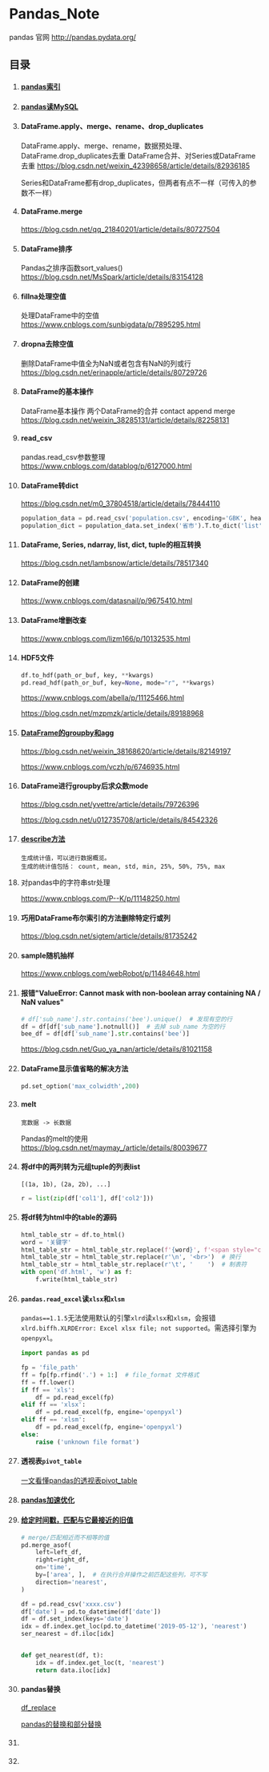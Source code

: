 # Pandas_Note

pandas 官网  http://pandas.pydata.org/

## 目录

1. #### [pandas索引](https://github.com/MrCat9/Pandas_Note/blob/master/pandas_loc.py)

2. #### [pandas读MySQL](https://github.com/MrCat9/Pandas_Note/blob/master/pandas_use_mysql.py)

3. #### DataFrame.apply、merge、rename、drop_duplicates

    DataFrame.apply、merge、rename，数据预处理、DataFrame.drop_duplicates去重    DataFrame合并、对Series或DataFrame去重  https://blog.csdn.net/weixin_42398658/article/details/82936185

    Series和DataFrame都有drop_duplicates，但两者有点不一样（可传入的参数不一样）

4. #### DataFrame.merge

    https://blog.csdn.net/qq_21840201/article/details/80727504

5. #### DataFrame排序

    Pandas之排序函数sort_values()  https://blog.csdn.net/MsSpark/article/details/83154128

6. #### fillna处理空值

    处理DataFrame中的空值  https://www.cnblogs.com/sunbigdata/p/7895295.html

7. #### dropna去除空值

    删除DataFrame中值全为NaN或者包含有NaN的列或行  https://blog.csdn.net/erinapple/article/details/80729726

8. #### DataFrame的基本操作

    DataFrame基本操作  两个DataFrame的合并  contact  append  merge  https://blog.csdn.net/weixin_38285131/article/details/82258131

9. #### read_csv

    pandas.read_csv参数整理  https://www.cnblogs.com/datablog/p/6127000.html

10. #### DataFrame转dict

    https://blog.csdn.net/m0_37804518/article/details/78444110

    ```python
    population_data = pd.read_csv('population.csv', encoding='GBK', header=None, names=['省市', '人口数'])  # DataFrame
    population_dict = population_data.set_index('省市').T.to_dict('list')  # dict  # set_index() 设置索引
    ```

11. #### DataFrame, Series, ndarray, list, dict, tuple的相互转换

    https://blog.csdn.net/lambsnow/article/details/78517340

12. #### DataFrame的创建

    https://www.cnblogs.com/datasnail/p/9675410.html

13. #### DataFrame增删改查

    https://www.cnblogs.com/lizm166/p/10132535.html

14. #### HDF5文件

    ```python
    df.to_hdf(path_or_buf, key, **kwargs)
    pd.read_hdf(path_or_buf, key=None, mode="r", **kwargs)
    ```

    https://www.cnblogs.com/abella/p/11125466.html

    https://blog.csdn.net/mzpmzk/article/details/89188968

15. #### [DataFrame的groupby和agg](https://github.com/MrCat9/Pandas_Note/blob/master/df_groupby_agg.py)

    https://blog.csdn.net/weixin_38168620/article/details/82149197

    https://www.cnblogs.com/vczh/p/6746935.html

16. #### DataFrame进行groupby后求众数mode

    https://blog.csdn.net/yvettre/article/details/79726396

    https://blog.csdn.net/u012735708/article/details/84542326

17. #### [describe方法](https://github.com/MrCat9/Pandas_Note/blob/master/pandas_describe.py)

    ```
    生成统计值，可以进行数据概览。
    生成的统计值包括： count, mean, std, min, 25%, 50%, 75%, max
    ```

18. 对pandas中的字符串str处理

    https://www.cnblogs.com/P--K/p/11148250.html

19. #### 巧用DataFrame布尔索引的方法删除特定行或列

    https://blog.csdn.net/sigtem/article/details/81735242

20. #### sample随机抽样

    https://www.cnblogs.com/webRobot/p/11484648.html

21. #### 报错"ValueError: Cannot mask with non-boolean array containing NA / NaN values"

    ```python
    # df['sub_name'].str.contains('bee').unique()  # 发现有空的行
    df = df[df['sub_name'].notnull()]  # 去掉 sub_name 为空的行
    bee_df = df[df['sub_name'].str.contains('bee')]
    ```

    https://blog.csdn.net/Guo_ya_nan/article/details/81021158

22. #### DataFrame显示值省略的解决方法

    ```python
    pd.set_option('max_colwidth',200)
    ```

23. #### melt

    ```
    宽数据 -> 长数据
    ```

    Pandas的melt的使用 https://blog.csdn.net/maymay_/article/details/80039677

24. #### 将df中的两列转为元组tuple的列表list

    `[(1a, 1b), (2a, 2b), ...]`

    ```python
    r = list(zip(df['col1'], df['col2']))
    ```

25. #### 将df转为html中的table的源码

    ```python
    html_table_str = df.to_html()
    word = '关键字'
    html_table_str = html_table_str.replace(f'{word}', f'<span style="color: red">{word}</span>')  # 关键字加红
    html_table_str = html_table_str.replace(r'\n', '<br>')  # 换行
    html_table_str = html_table_str.replace(r'\t', '    ')  # 制表符
    with open('df.html', 'w') as f:
        f.write(html_table_str)
    ```

26. #### `pandas.read_excel`读`xlsx`和`xlsm`

    `pandas==1.1.5`无法使用默认的引擎`xlrd`读`xlsx`和`xlsm`，会报错`xlrd.biffh.XLRDError: Excel xlsx file; not supported`。需选择引擎为`openpyxl`。

    ```python
    import pandas as pd
    
    fp = 'file_path'
    ff = fp[fp.rfind('.') + 1:]  # file_format 文件格式
    ff = ff.lower()
    if ff == 'xls':
        df = pd.read_excel(fp)
    elif ff == 'xlsx':
        df = pd.read_excel(fp, engine='openpyxl')
    elif ff == 'xlsm':
        df = pd.read_excel(fp, engine='openpyxl')
    else:
        raise ('unknown file format')
    ```

27. #### 透视表`pivot_table`

    [一文看懂pandas的透视表pivot_table](https://www.cnblogs.com/Yanjy-OnlyOne/p/11195621.html)

28. #### [pandas加速优化](https://github.com/MrCat9/Pandas_Note/blob/master/pandas_acc.ipynb)

29. #### [给定时间戳，匹配与它最接近的旧值](https://blog.csdn.net/domodo2012/article/details/111573679)

    ```python
    # merge/匹配相近而不相等的值
    pd.merge_asof(
        left=left_df, 
        right=right_df,
        on='time',
        by=['area', ],  # 在执行合并操作之前匹配这些列，可不写
        direction='nearest',
    )
    ```

    ```python
    df = pd.read_csv('xxxx.csv')
    df['date'] = pd.to_datetime(df['date'])
    df = df.set_index(keys='date')
    idx = df.index.get_loc(pd.to_datetime('2019-05-12'), 'nearest')
    ser_nearest = df.iloc[idx]
    
    
    def get_nearest(df, t):
        idx = df.index.get_loc(t, 'nearest')
        return data.iloc[idx]
    ```

30. #### pandas替换

    [df_replace](https://github.com/MrCat9/Pandas_Note/blob/master/df_replace/df_replace.ipynb)

    [pandas的替换和部分替换](https://blog.csdn.net/wblylh/article/details/113574129)

31. ####  

32. #### 
